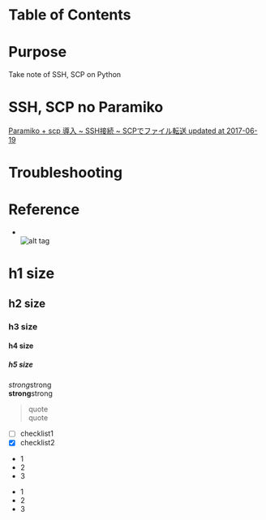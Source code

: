 Table of Contents  
=================


# Purpose
Take note of SSH, SCP on Python  

# SSH, SCP no Paramiko  
[Paramiko + scp 導入 ~ SSH接続 ~ SCPでファイル転送 updated at 2017-06-19](https://qiita.com/int_main_void/items/1cdec761b745010629d5)  


# Troubleshooting


# Reference


* []()  
![alt tag]()  

# h1 size

## h2 size

### h3 size

#### h4 size

##### h5 size

*strong*strong  
**strong**strong  

> quote  
> quote

- [ ] checklist1
- [x] checklist2

* 1
* 2
* 3

- 1
- 2
- 3
